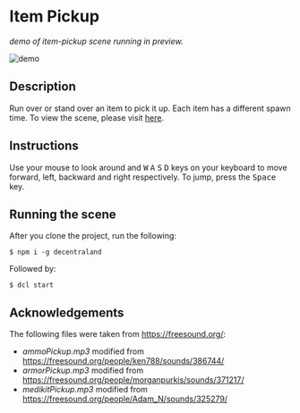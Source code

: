 # Item Pickup
_demo of item-pickup scene running in preview._

![demo](https://github.com/decentraland-scenes/item-pickup/blob/master/screenshots/item-pickup.gif)

## Description
Run over or stand over an item to pick it up. Each item has a different spawn time. To view the scene, please visit [here](https://item-pickup.vercel.app/).

## Instructions
Use your mouse to look around and <kbd>W</kbd> <kbd>A</kbd> <kbd>S</kbd> <kbd>D</kbd> keys on your keyboard to move forward, left, backward and right respectively. To jump, press the <kbd>Space</kbd> key.

## Running the scene
After you clone the project, run the following:

```
$ npm i -g decentraland
```

Followed by:

```
$ dcl start
```
## Acknowledgements
The following files were taken from https://freesound.org/:

- _ammoPickup.mp3_ modified from https://freesound.org/people/ken788/sounds/386744/
- _armorPickup.mp3_ modified from https://freesound.org/people/morganpurkis/sounds/371217/
- _medikitPickup.mp3_ modified from https://freesound.org/people/Adam_N/sounds/325279/

